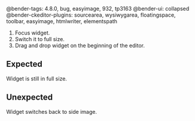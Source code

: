 @bender-tags: 4.8.0, bug, easyimage, 932, tp3163
@bender-ui: collapsed
@bender-ckeditor-plugins: sourcearea, wysiwygarea, floatingspace, toolbar, easyimage, htmlwriter, elementspath

1. Focus widget.
2. Switch it to full size.
3. Drag and drop widget on the beginning of the editor.

## Expected

Widget is still in full size.

## Unexpected

Widget switches back to side image.
